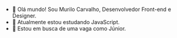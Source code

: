 - 👋 Olá mundo! Sou Murilo Carvalho, Desenvolvedor Front-end e Designer.
- 🌱 Atualmente estou estudando JavaScript.
- 👀 Estou em busca de uma vaga como Júnior.


<!---
murilocarvalhodev/murilocarvalhodev is a ✨ special ✨ repository because its `README.md` (this file) appears on your GitHub profile.
You can click the Preview link to take a look at your changes.
--->
